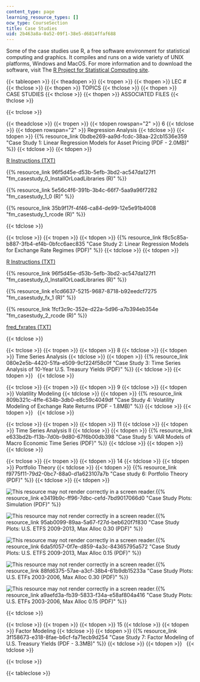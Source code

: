 ```yaml
---
content_type: page
learning_resource_types: []
ocw_type: CourseSection
title: Case Studies
uid: 2b463a8a-0a52-09f1-38e5-d6814ffaf688
---
```


Some of the case studies use R, a free software environment for statistical computing and graphics. It compiles and runs on a wide variety of UNIX platforms, Windows and MacOS. For more information and to download the software, visit The [R Project for Statistical Computing site](http://www.r-project.org/).

{{< tableopen >}}
{{< theadopen >}}
{{< tropen >}}
{{< thopen >}}
LEC #
{{< thclose >}}
{{< thopen >}}
TOPICS
{{< thclose >}}
{{< thopen >}}
CASE STUDIES
{{< thclose >}}
{{< thopen >}}
ASSOCIATED FILES
{{< thclose >}}

{{< trclose >}}

{{< theadclose >}}
{{< tropen >}}
{{< tdopen rowspan="2" >}}
6
{{< tdclose >}}
{{< tdopen rowspan="2" >}}
Regression Analysis
{{< tdclose >}}
{{< tdopen >}}
{{% resource_link 0bdbe269-aa9d-fcdc-38aa-22cb1536e359 "Case Study 1: Linear Regression Models for Asset Pricing (PDF - 2.0MB)" %}}
{{< tdclose >}}
{{< tdopen >}}


[R Instructions (TXT)](./resolveuid/4d61fe39d7ac846f575a124fe688a4c8)

{{% resource_link 96f5d45e-d53b-5efb-3bd2-ac547da127f1 "fm\_casestudy\_0\_InstallOrLoadLibraries (R)" %}}

{{% resource_link 5e56c4f6-391b-3b4c-66f7-5aa9a96f7282 "fm\_casestudy\_1\_0 (R)" %}}

{{% resource_link 35b9f17f-4f46-ca84-de99-12e5e91b4008 "fm\_casestudy\_1\_rcode (R)" %}}


{{< tdclose >}}

{{< trclose >}}
{{< tropen >}}
{{< tdopen >}}
{{% resource_link f8c5c85a-b887-3fb4-ef4b-0bfcc6aec835 "Case Study 2: Linear Regression Models for Exchange Rate Regimes (PDF)" %}}
{{< tdclose >}}
{{< tdopen >}}


[R Instructions (TXT)](./resolveuid/8c856cae19c928af688551cb96e1b854)

{{% resource_link 96f5d45e-d53b-5efb-3bd2-ac547da127f1 "fm\_casestudy\_0\_InstallOrLoadLibraries (R)" %}}

{{% resource_link e1cd6637-5215-9687-8718-b92eedcf7275 "fm\_casestudy\_fx\_1 (R)" %}}

{{% resource_link 1fcf3c9c-352e-d22a-5d96-a7b394eb354e "fm\_casestudy\_2\_rcode (R)" %}}

[fred\_fxrates (TXT)](./resolveuid/81880ef88f7cdff3522d94e73c54b554)


{{< tdclose >}}

{{< trclose >}}
{{< tropen >}}
{{< tdopen >}}
8
{{< tdclose >}}
{{< tdopen >}}
Time Series Analysis
{{< tdclose >}}
{{< tdopen >}}
{{% resource_link 080e2e5b-4420-51fa-e509-9cf224f58c0f "Case Study 3: Time Series Analysis of 10-Year U.S. Treasury Yields (PDF)" %}}
{{< tdclose >}}
{{< tdopen >}}
 
{{< tdclose >}}

{{< trclose >}}
{{< tropen >}}
{{< tdopen >}}
9
{{< tdclose >}}
{{< tdopen >}}
Volatility Modeling
{{< tdclose >}}
{{< tdopen >}}
{{% resource_link 809b321c-4ffe-634b-3db0-e8c59c4049df "Case Study 4: Volatility Modeling of Exchange Rate Returns (PDF - 1.8MB)" %}}
{{< tdclose >}}
{{< tdopen >}}
 
{{< tdclose >}}

{{< trclose >}}
{{< tropen >}}
{{< tdopen >}}
11
{{< tdclose >}}
{{< tdopen >}}
Time Series Analysis II
{{< tdclose >}}
{{< tdopen >}}
{{% resource_link e633bd2b-f13b-7d0b-9d80-67f6b00db398 "Case Study 5: VAR Models of Macro Economic Time Series (PDF)" %}}
{{< tdclose >}}
{{< tdopen >}}
 
{{< tdclose >}}

{{< trclose >}}
{{< tropen >}}
{{< tdopen >}}
14
{{< tdclose >}}
{{< tdopen >}}
Portfolio Theory
{{< tdclose >}}
{{< tdopen >}}
{{% resource_link f9775f11-79d2-0bc7-88a0-d1a623107a7b "Case study 6: Portfolio Theory (PDF)" %}}
{{< tdclose >}}
{{< tdopen >}}


![This resource may not render correctly in a screen reader.](/images/inacessible.gif){{% resource_link e3419b9c-ff96-7dbc-cefd-7bd9017066d0 "Case Study Plots: Simulation (PDF)" %}}

![This resource may not render correctly in a screen reader.](/images/inacessible.gif){{% resource_link 95ab0099-89aa-5a67-f27d-beb620f7f830 "Case Study Plots: U.S. ETFS 2009-2013, Max Alloc 0.30 (PDF)" %}}

![This resource may not render correctly in a screen reader.](/images/inacessible.gif){{% resource_link 6da5f057-0f7e-d859-4a3c-84365795a572 "Case Study Plots: U.S. ETFS 2009-2013, Max Alloc 0.15 (PDF)" %}}

![This resource may not render correctly in a screen reader.](/images/inacessible.gif){{% resource_link 88fd6375-57ae-a3cf-38b4-61b9db15233a "Case Study Plots: U.S. ETFs 2003-2006, Max Alloc 0.30 (PDF)" %}}

![This resource may not render correctly in a screen reader.](/images/inacessible.gif){{% resource_link a9aefd3a-fb39-5833-f34a-e58af804a416 "Case Study Plots: U.S. ETFs 2003-2006, Max Alloc 0.15 (PDF)" %}}


{{< tdclose >}}

{{< trclose >}}
{{< tropen >}}
{{< tdopen >}}
15
{{< tdclose >}}
{{< tdopen >}}
Factor Modeling
{{< tdclose >}}
{{< tdopen >}}
{{% resource_link 3f158673-e318-8fae-b6cf-fa71ecb9d254 "Case Study 7: Factor Modeling of U.S. Treasury Yields (PDF - 3.3MB)" %}}
{{< tdclose >}}
{{< tdopen >}}
 
{{< tdclose >}}

{{< trclose >}}

{{< tableclose >}}